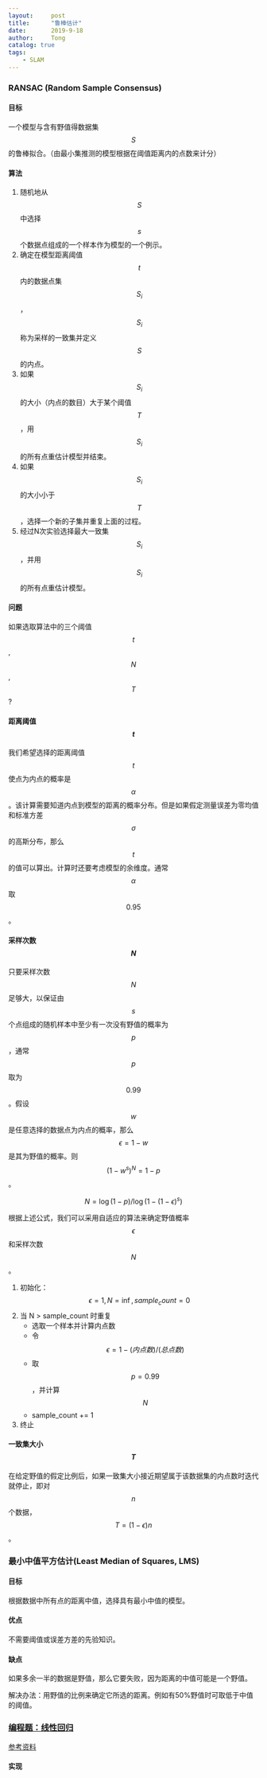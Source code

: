 ```yaml
---
layout:     post
title:      "鲁棒估计"
date:       2019-9-18
author:     Tong
catalog: true
tags:
    - SLAM
---
```



### RANSAC (Random Sample Consensus)

#### 目标

一个模型与含有野值得数据集$$S$$的鲁棒拟合。（由最小集推测的模型根据在阈值距离内的点数来计分）

#### 算法

1. 随机地从$$S$$中选择$$s$$个数据点组成的一个样本作为模型的一个例示。
2. 确定在模型距离阈值$$t$$内的数据点集$$S_i$$，$$S_i$$称为采样的一致集并定义$$S$$的内点。
3. 如果$$S_i$$的大小（内点的数目）大于某个阈值$$T$$，用$$S_i$$的所有点重估计模型并结束。
4. 如果$$S_i$$的大小小于$$T$$，选择一个新的子集并重复上面的过程。
5. 经过N次实验选择最大一致集$$S_i$$，并用$$S_i$$的所有点重估计模型。

#### 问题

如果选取算法中的三个阈值$$t$$, $$N$$, $$T$$?

#### 距离阈值$$t$$

我们希望选择的距离阈值$$t$$使点为内点的概率是$$\alpha$$。该计算需要知道内点到模型的距离的概率分布。但是如果假定测量误差为零均值和标准方差$$\sigma$$的高斯分布，那么$$t$$的值可以算出。计算时还要考虑模型的余维度。通常$$\alpha$$取$$0.95$$。

#### 采样次数$$N$$

只要采样次数$$N$$足够大，以保证由$$s$$个点组成的随机样本中至少有一次没有野值的概率为$$p$$，通常$$p$$取为$$0.99$$。假设$$w$$是任意选择的数据点为内点的概率，那么$$\epsilon = 1 - w$$是其为野值的概率。则$$
\left(1-w^{s}\right)^{N}=1-p
$$。

$$
N=\log (1-p) / \log \left(1-(1-\epsilon)^{s}\right)
$$

根据上述公式，我们可以采用自适应的算法来确定野值概率$$\epsilon$$和采样次数$$N$$。
1. 初始化：$$\epsilon = 1, N = \inf, sample_count = 0$$
2. 当 N > sample_count 时重复
    - 选取一个样本并计算内点数
    - 令$$\epsilon = 1 - (内点数) / (总点数)$$
    - 取$$p = 0.99$$，并计算$$N$$
    - sample_count += 1
3. 终止


#### 一致集大小$$T$$

在给定野值的假定比例后，如果一致集大小接近期望属于该数据集的内点数时迭代就停止，即对$$n$$个数据，$$
T=(1-\epsilon) n
$$。

### 最小中值平方估计(Least Median of Squares, LMS)

#### 目标

根据数据中所有点的距离中值，选择具有最小中值的模型。

#### 优点

不需要阈值或误差方差的先验知识。

#### 缺点

如果多余一半的数据是野值，那么它要失败，因为距离的中值可能是一个野值。

解决办法：用野值的比例来确定它所选的距离。例如有50%野值时可取低于中值的阈值。


### [编程题：线性回归](https://www.nowcoder.com/questionTerminal/9d4d2ab1cca947ec88912fc7761e537b)

[参考资料](https://blog.csdn.net/LaplaceSmoothing/article/details/94581854)

#### 实现
